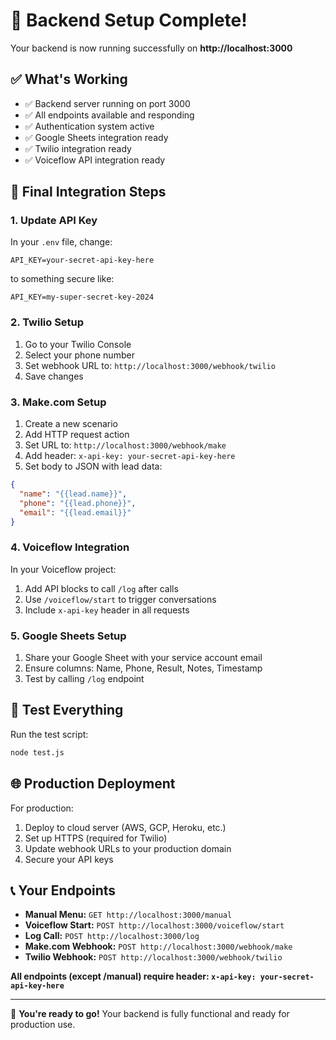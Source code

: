 # 🎉 Backend Setup Complete!

Your backend is now running successfully on **http://localhost:3000**

## ✅ What's Working
- ✅ Backend server running on port 3000
- ✅ All endpoints available and responding
- ✅ Authentication system active
- ✅ Google Sheets integration ready
- ✅ Twilio integration ready
- ✅ Voiceflow API integration ready

## 🔧 Final Integration Steps

### 1. **Update API Key**
In your `.env` file, change:
```env
API_KEY=your-secret-api-key-here
```
to something secure like:
```env
API_KEY=my-super-secret-key-2024
```

### 2. **Twilio Setup**
1. Go to your Twilio Console
2. Select your phone number
3. Set webhook URL to: `http://localhost:3000/webhook/twilio`
4. Save changes

### 3. **Make.com Setup**
1. Create a new scenario
2. Add HTTP request action
3. Set URL to: `http://localhost:3000/webhook/make`
4. Add header: `x-api-key: your-secret-api-key-here`
5. Set body to JSON with lead data:
```json
{
  "name": "{{lead.name}}",
  "phone": "{{lead.phone}}",
  "email": "{{lead.email}}"
}
```

### 4. **Voiceflow Integration**
In your Voiceflow project:
1. Add API blocks to call `/log` after calls
2. Use `/voiceflow/start` to trigger conversations
3. Include `x-api-key` header in all requests

### 5. **Google Sheets Setup**
1. Share your Google Sheet with your service account email
2. Ensure columns: Name, Phone, Result, Notes, Timestamp
3. Test by calling `/log` endpoint

## 🧪 Test Everything
Run the test script:
```bash
node test.js
```

## 🌐 Production Deployment
For production:
1. Deploy to cloud server (AWS, GCP, Heroku, etc.)
2. Set up HTTPS (required for Twilio)
3. Update webhook URLs to your production domain
4. Secure your API keys

## 📞 Your Endpoints
- **Manual Menu:** `GET http://localhost:3000/manual`
- **Voiceflow Start:** `POST http://localhost:3000/voiceflow/start`
- **Log Call:** `POST http://localhost:3000/log`
- **Make.com Webhook:** `POST http://localhost:3000/webhook/make`
- **Twilio Webhook:** `POST http://localhost:3000/webhook/twilio`

**All endpoints (except /manual) require header: `x-api-key: your-secret-api-key-here`**

---
🎯 **You're ready to go!** Your backend is fully functional and ready for production use. 
